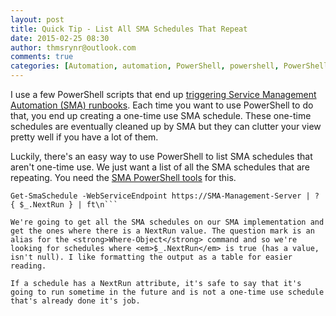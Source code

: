 ```yaml
---
layout: post
title: Quick Tip - List All SMA Schedules That Repeat
date: 2015-02-25 08:30
author: thmsrynr@outlook.com
comments: true
categories: [Automation, automation, PowerShell, powershell, PowerShell ISE, powershell ise, SMA, sma]
---
```

I use a few PowerShell scripts that end up <a title="Quick Tip: Run An SMA Runbook At A Specific Date/Time" href="http://www.workingsysadmin.com/quick-tip-run-an-sma-runbook-at-a-specific-datetime/" target="_blank">triggering Service Management Automation (SMA) runbooks</a>. Each time you want to use PowerShell to do that, you end up creating a one-time use SMA schedule. These one-time schedules are eventually cleaned up by SMA but they can clutter your view pretty well if you have a lot of them.

Luckily, there's an easy way to use PowerShell to list SMA schedules that aren't one-time use. We just want a list of all the SMA schedules that are repeating. You need the <a title="SMA PowerShell Tools" href="http://blogs.technet.com/b/orchestrator/archive/2014/03/11/sma-capabilities-in-depth-the-sma-powershell-module.aspx" target="_blank">SMA PowerShell tools</a> for this.

```
Get-SmaSchedule -WebServiceEndpoint https://SMA-Management-Server | ? { $_.NextRun } | ft\n```

We're going to get all the SMA schedules on our SMA implementation and get the ones where there is a NextRun value. The question mark is an alias for the <strong>Where-Object</strong> command and so we're looking for schedules where <em>$_.NextRun</em> is true (has a value, isn't null). I like formatting the output as a table for easier reading.

If a schedule has a NextRun attribute, it's safe to say that it's going to run sometime in the future and is not a one-time use schedule that's already done it's job.
